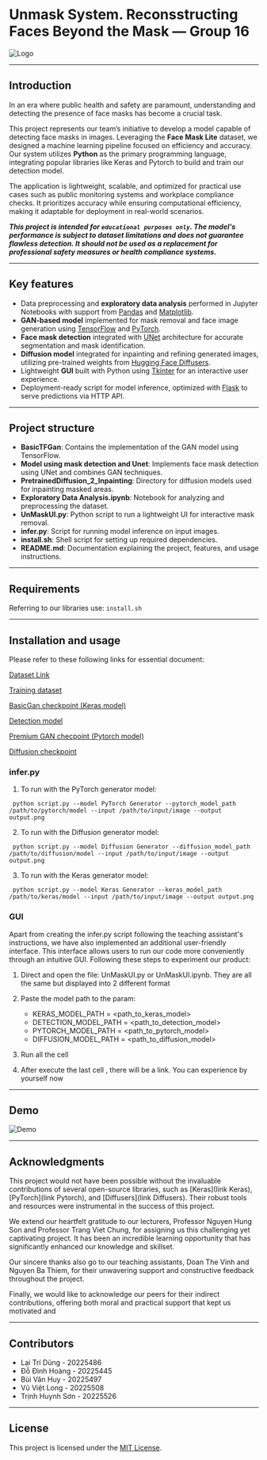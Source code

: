 # Unmask System. Reconsstructing Faces Beyond the Mask — Group 16


![Logo](https://github.com/user-attachments/assets/9f9680e0-e058-4fa0-983c-972cb8ba9451)

***


## Introduction

In an era where public health and safety are paramount, understanding and detecting the presence of face masks has become a crucial task.

This project represents our team’s initiative to develop a model capable of detecting face masks in images. Leveraging the **Face Mask Lite** dataset, we designed a machine learning pipeline focused on efficiency and accuracy. Our system utilizes **Python** as the primary programming language, integrating popular libraries like Keras and Pytorch to build and train our detection model.

The application is lightweight, scalable, and optimized for practical use cases such as public monitoring systems and workplace compliance checks. It prioritizes accuracy while ensuring computational efficiency, making it adaptable for deployment in real-world scenarios.

***This project is intended for `educational purposes only`. The model's performance is subject to dataset limitations and does not guarantee flawless detection. It should not be used as a replacement for professional safety measures or health compliance systems.***

***


## Key features

- Data preprocessing and **exploratory data analysis** performed in Jupyter Notebooks with support from [Pandas](https://pandas.pydata.org/) and [Matplotlib](https://matplotlib.org/).
- **GAN-based model** implemented for mask removal and face image generation using [TensorFlow](https://www.tensorflow.org/) and [PyTorch](https://pytorch.org/).
- **Face mask detection** integrated with [UNet](https://arxiv.org/abs/1505.04597) architecture for accurate segmentation and mask identification.
- **Diffusion model** integrated for inpainting and refining generated images, utilizing pre-trained weights from [Hugging Face Diffusers](https://huggingface.co/docs/diffusers/).
- Lightweight **GUI** built with Python using [Tkinter](https://docs.python.org/3/library/tkinter.html) for an interactive user experience.
- Deployment-ready script for model inference, optimized with [Flask](https://flask.palletsprojects.com/en/3.0.x/) to serve predictions via HTTP API.

***


## Project structure
- **BasicTFGan**: Contains the implementation of the GAN model using TensorFlow.  
- **Model using mask detection and Unet**: Implements face mask detection using UNet and combines GAN techniques.  
- **PretrainedDiffusion_2_Inpainting**: Directory for diffusion models used for inpainting masked areas.  
- **Exploratory Data Analysis.ipynb**: Notebook for analyzing and preprocessing the dataset.  
- **UnMaskUI.py**: Python script to run a lightweight UI for interactive mask removal.  
- **infer.py**: Script for running model inference on input images.  
- **install.sh**: Shell script for setting up required dependencies.  
- **README.md**: Documentation explaining the project, features, and usage instructions.

***


## Requirements
Referring to our libraries use: `install.sh`

***


## Installation and usage

Please refer to these following links for essential document:

[Dataset Link](https://www.kaggle.com/datasets/prasoonkottarathil/face-mask-lite-dataset)

[Training dataset](https://drive.google.com/drive/folders/1YSau5CWdgtpQGOpCvqhKLqvBwnVrO7jw?usp=sharing)

[BasicGan checkpoint (Keras model)](https://drive.google.com/file/d/1vjCB1Q21YFjnUDGkui1DrJsFLC7ztLlc/view?usp=sharing)

[Detection model](https://drive.google.com/file/d/1VsfW6QPsrOQqxsaV-ER3W2rBfryzE2P1/view?usp=sharing)

[Premium GAN checpoint (Pytorch model)](https://drive.google.com/drive/folders/1JktC1krdN7wD1XqfuDTwnlsClhQaZ1Kg?usp=drive_link)

[Diffusion checkpoint](https://drive.google.com/file/d/186KQQTm-MmXlFYh1MzB2NUWw5KZsRqWk/view?usp=sharing)

### infer.py

   1. To run with the PyTorch generator model:

     python script.py --model PyTorch Generator --pytorch_model_path /path/to/pytorch/model --input /path/to/input/image --output output.png

   2. To run with the Diffusion generator model:

     python script.py --model Diffusion Generator --diffusion_model_path /path/to/diffusion/model --input /path/to/input/image --output output.png

   3. To run with the Keras generator model:

     python script.py --model Keras Generator --keras_model_path /path/to/keras/model --input /path/to/input/image --output output.png

### GUI
  
  Apart from creating the infer.py script following the teaching assistant's instructions, we have also implemented an additional user-friendly interface. This interface allows users to run our code more conveniently through an intuitive GUI. Following these steps to experiment our product:
  1. Direct and open the file: UnMaskUI.py or UnMaskUI.ipynb. They are all the same but displayed into 2 different format
  
  2. Paste the model path to the param:
     + KERAS_MODEL_PATH = <path_to_keras_model>
     + DETECTION_MODEL_PATH = <path_to_detection_model>
     + PYTORCH_MODEL_PATH = <path_to_pytorch_model>
     + DIFFUSION_MODEL_PATH = <path_to_diffusion_model>
  
  2. Run all the cell 
  
  3. After execute the last cell , there will be a link. You can experience by yourself now
  
***


## Demo
![Demo](https://github.com/user-attachments/assets/51e5dfe0-7586-47ba-92c2-5a233c3fca9f)

***


## Acknowledgments
This project would not have been possible without the invaluable contributions of several open-source libraries, such as [Keras](link Keras), [PyTorch](link Pytorch), and [Diffusers](link Diffusers). Their robust tools and resources were instrumental in the success of this project.

We extend our heartfelt gratitude to our lecturers, Professor Nguyen Hung Son and Professor Trang Viet Chung, for assigning us this challenging yet captivating project. It has been an incredible learning opportunity that has significantly enhanced our knowledge and skillset.

Our sincere thanks also go to our teaching assistants, Doan The Vinh and Nguyen Ba Thiem, for their unwavering support and constructive feedback throughout the project. 

Finally, we would like to acknowledge our peers for their indirect contributions, offering both moral and practical support that kept us motivated and

***


## Contributors
- Lại Trí Dũng - 20225486
- Đỗ Đình Hoàng - 20225445
- Bùi Văn Huy - 20225497
- Vũ Việt Long - 20225508
- Trịnh Huynh Sơn - 20225526

***


## License
This project is licensed under the [MIT License](LICENSE).
